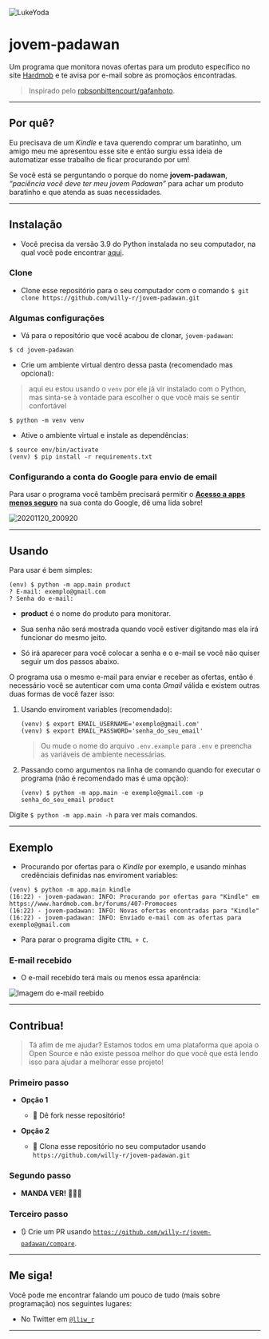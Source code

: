 ![LukeYoda](https://user-images.githubusercontent.com/47596121/99835654-ad95a200-2b43-11eb-9169-57eca7d3e432.jpg)

# jovem-padawan

Um programa que monitora novas ofertas para um produto específico no site [Hardmob](https://www.hardmob.com.br/forums/407-Promocoes) e te avisa por e-mail sobre as promoçãos encontradas.

> Inspirado pelo [robsonbittencourt/gafanhoto](https://github.com/robsonbittencourt/gafanhoto).

---

## Por quê?

Eu precisava de um *Kindle* e tava querendo comprar um baratinho, um amigo meu me apresentou esse site e então surgiu essa ideia de automatizar esse trabalho de ficar procurando por um!

Se você está se perguntando o porque do nome **jovem-padawan**, *“paciência você deve ter meu jovem Padawan”* para achar um produto baratinho e que atenda as suas necessidades.

---

## Instalação

- Você precisa da versão 3.9 do Python instalada no seu computador, na qual você pode encontrar [aqui](https://www.python.org/downloads/release/python-390/).

### Clone

- Clone esse repositório para o seu computador com o comando `$ git clone https://github.com/willy-r/jovem-padawan.git`

### Algumas configurações

- Vá para o repositório que você acabou de clonar, `jovem-padawan`:

```shell
$ cd jovem-padawan
```

- Crie um ambiente virtual dentro dessa pasta (recomendado mas opcional):

> aqui eu estou usando o `venv` por ele já vir instalado com o Python, mas sinta-se à vontade para escolher o que você mais se sentir confortável

```shell
$ python -m venv venv
```

- Ative o ambiente virtual e instale as dependências:

```shell
$ source env/bin/activate
(venv) $ pip install -r requirements.txt 
```

### Configurando a conta do Google para envio de email

Para usar o programa você tambêm precisará permitir o [**Acesso a apps menos seguro**](https://myaccount.google.com/lesssecureapps?pli=1&rapt=AEjHL4Mlp8VVUEn2uTz6JmNPBaS9y3390NjZo52HWBjCQfMpL5LC6AR9ItTICZwSYq0gRefPyAV4pz329WcsXOvWABM2hzGzvQ) na sua conta do Google, dê uma lida sobre!

![20201120_200920](https://user-images.githubusercontent.com/47596121/99858540-8b644a00-2b6c-11eb-8efa-feb881a80ab0.jpg)

---

## Usando

Para usar é bem simples:

```shell
(env) $ python -m app.main product
? E-mail: exemplo@gmail.com
? Senha do e-mail:
```

- **product** é o nome do produto para monitorar.

- Sua senha não será mostrada quando você estiver digitando mas ela irá funcionar do mesmo jeito.

- Só irá aparecer para você colocar a senha e o e-mail se você não quiser seguir um dos passos abaixo.

O programa usa o mesmo e-mail para enviar e receber as ofertas, então é necessário você se autenticar com uma conta *Gmail* válida e existem outras duas formas de você fazer isso:

1. Usando enviroment variables (recomendado):

    ```shell
    (venv) $ export EMAIL_USERNAME='exemplo@gmail.com'
    (venv) $ export EMAIL_PASSWORD='senha_do_seu_email'
    ```
    > Ou mude o nome do arquivo `.env.example` para `.env` e preencha as variáveis de ambiente necessárias.

2. Passando como argumentos na linha de comando quando for executar o programa (não é recomendado mas é uma opção):

    ```shell
    (venv) $ python -m app.main -e exemplo@gmail.com -p senha_do_seu_email product
    ```

Digite `$ python -m app.main -h` para ver mais comandos.

---

## Exemplo

- Procurando por ofertas para o *Kindle* por exemplo, e usando minhas credênciais definidas nas enviroment variables:

```shell
(venv) $ python -m app.main kindle
(16:22) - jovem-padawan: INFO: Procurando por ofertas para "Kindle" em https://www.hardmob.com.br/forums/407-Promocoes
(16:22) - jovem-padawan: INFO: Novas ofertas encontradas para "Kindle"
(16:22) - jovem-padawan: INFO: Enviado e-mail com as ofertas para exemplo@gmail.com
```

  - Para parar o programa digite `CTRL + C`.

### E-mail recebido

- O e-mail recebido terá mais ou menos essa aparência:

![Imagem do e-mail reebido](https://user-images.githubusercontent.com/47596121/99842296-52b57800-2b4e-11eb-9863-e80705f9ea3a.jpg)

---

## Contribua!

> Tá afim de me ajudar? Estamos todos em uma plataforma que apoia o Open Source e não existe pessoa melhor do que você que está lendo isso para ajudar a melhorar esse projeto!

### Primeiro passo

- **Opção 1**
    - 🍴 Dê fork nesse repositório!

- **Opção 2**
    - 👯 Clona esse repositório no seu computador usando `https://github.com/willy-r/jovem-padawan.git`

### Segundo passo

- **MANDA VER!** 🔨🔨🔨

### Terceiro passo

- 🔃 Crie um PR usando <a href="https://github.com/willy-r/jovem-padawan/compare" target="_blank">`https://github.com/willy-r/jovem-padawan/compare`</a>.

---

## Me siga!

Você pode me encontrar falando um pouco de tudo (mais sobre programação) nos seguintes lugares:

- No Twitter em <a href="https://twitter.com/lliw_r?s=09" target="_blank">`@lliw_r`</a>

---
